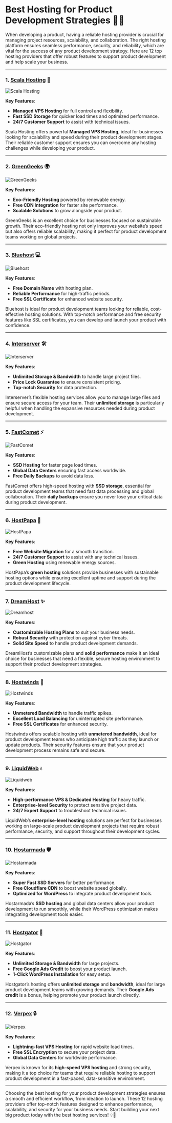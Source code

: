# Best Hosting for Product Development Strategies 🚀💡

When developing a product, having a reliable hosting provider is crucial for managing project resources, scalability, and collaboration. The right hosting platform ensures seamless performance, security, and reliability, which are vital for the success of any product development strategy. Here are 12 top hosting providers that offer robust features to support product development and help scale your business.

---

### 1. [**Scala Hosting**](https://snipitx.com/scala-jy) 🌟

![Scala Hosting](https://i.imgur.com/uJ5JIK3.png "Scala Web Hosting")

**Key Features**:
- **Managed VPS Hosting** for full control and flexibility.
- **Fast SSD Storage** for quicker load times and optimized performance.
- **24/7 Customer Support** to assist with technical issues.

Scala Hosting offers powerful **Managed VPS Hosting**, ideal for businesses looking for scalability and speed during their product development stages. Their reliable customer support ensures you can overcome any hosting challenges while developing your product.

---

### 2. [**GreenGeeks**](https://snipitx.com/greengeeks-jy) 🌍

![GreenGeeks](https://i.imgur.com/eEwuntu.jpg "GreenGeeks Hosting")

**Key Features**:
- **Eco-Friendly Hosting** powered by renewable energy.
- **Free CDN Integration** for faster site performance.
- **Scalable Solutions** to grow alongside your product.

GreenGeeks is an excellent choice for businesses focused on sustainable growth. Their eco-friendly hosting not only improves your website’s speed but also offers reliable scalability, making it perfect for product development teams working on global projects.

---

### 3. [**Bluehost**](https://snipitx.com/bluehost-jy) 💻

![Bluehost](https://i.imgur.com/PasFF9E.jpeg "Bluehost Hosting")

**Key Features**:
- **Free Domain Name** with hosting plan.
- **Reliable Performance** for high-traffic periods.
- **Free SSL Certificate** for enhanced website security.

Bluehost is ideal for product development teams looking for reliable, cost-effective hosting solutions. With top-notch performance and free security features like SSL certificates, you can develop and launch your product with confidence.

---

### 4. [**Interserver**](https://snipitx.com/interserver-jy) 🛠️

![Interserver](https://i.imgur.com/OM5dOEW.jpeg "Interserver Hosting")

**Key Features**:
- **Unlimited Storage & Bandwidth** to handle large project files.
- **Price Lock Guarantee** to ensure consistent pricing.
- **Top-notch Security** for data protection.

Interserver’s flexible hosting services allow you to manage large files and ensure secure access for your team. Their **unlimited storage** is particularly helpful when handling the expansive resources needed during product development.

---

### 5. [**FastComet**](https://snipitx.com/fastcomet-jy) ⚡

![FastComet](https://i.imgur.com/7qgXuWp.png "FastComet Hosting")

**Key Features**:
- **SSD Hosting** for faster page load times.
- **Global Data Centers** ensuring fast access worldwide.
- **Free Daily Backups** to avoid data loss.

FastComet offers high-speed hosting with **SSD storage**, essential for product development teams that need fast data processing and global collaboration. Their **daily backups** ensure you never lose your critical data during product development.

---

### 6. [**HostPapa**](https://snipitx.com/hostpapa-jy) 🌱

![HostPapa](https://i.imgur.com/ouDTkvl.jpeg "HostPapa Hosting")

**Key Features**:
- **Free Website Migration** for a smooth transition.
- **24/7 Customer Support** to assist with any technical issues.
- **Green Hosting** using renewable energy sources.

HostPapa’s **green hosting** solutions provide businesses with sustainable hosting options while ensuring excellent uptime and support during the product development lifecycle.

---

### 7. [**DreamHost**](https://snipitx.com/dreamhost-jy) ✨

![Dreamhost](https://i.imgur.com/rXIg8ip.jpeg "Dreamhost Hosting")

**Key Features**:
- **Customizable Hosting Plans** to suit your business needs.
- **Robust Security** with protection against cyber threats.
- **Solid Site Speed** to handle product development demands.

DreamHost’s customizable plans and **solid performance** make it an ideal choice for businesses that need a flexible, secure hosting environment to support their product development strategies.

---

### 8. [**Hostwinds**](https://snipitx.com/hostwinds-jy) 💨

![Hostwinds](https://i.imgur.com/53aSNXx.jpeg "Hostwinds Hosting")

**Key Features**:
- **Unmetered Bandwidth** to handle traffic spikes.
- **Excellent Load Balancing** for uninterrupted site performance.
- **Free SSL Certificates** for enhanced security.

Hostwinds offers scalable hosting with **unmetered bandwidth**, ideal for product development teams who anticipate high traffic as they launch or update products. Their security features ensure that your product development process remains safe and secure.

---

### 9. [**LiquidWeb**](https://snipitx.com/liquidweb-jy) 💧

![Liquidweb](https://i.imgur.com/4IvT9SC.jpeg "Liquidweb Hosting")

**Key Features**:
- **High-performance VPS & Dedicated Hosting** for heavy traffic.
- **Enterprise-level Security** to protect sensitive project data.
- **24/7 Expert Support** to troubleshoot technical issues.

LiquidWeb’s **enterprise-level hosting** solutions are perfect for businesses working on large-scale product development projects that require robust performance, security, and support throughout their development cycles.

---

### 10. [**Hostarmada**](https://snipitx.com/hostarmada-jy) 🛡️

![Hostarmada](https://i.imgur.com/KFbdf3o.jpeg "Hostarmada Hosting")

**Key Features**:
- **Super Fast SSD Servers** for better performance.
- **Free Cloudflare CDN** to boost website speed globally.
- **Optimized for WordPress** to integrate product development tools.

Hostarmada’s **SSD hosting** and global data centers allow your product development to run smoothly, while their WordPress optimization makes integrating development tools easier.

---

### 11. [**Hostgator**](https://snipitx.com/hostgator-jy) 🐊

![Hostgator](https://i.imgur.com/BcVkH57.jpeg "Hostgator Hosting")

**Key Features**:
- **Unlimited Storage & Bandwidth** for large projects.
- **Free Google Ads Credit** to boost your product launch.
- **1-Click WordPress Installation** for easy setup.

Hostgator’s hosting offers **unlimited storage** and **bandwidth**, ideal for large product development teams with growing demands. Their **Google Ads credit** is a bonus, helping promote your product launch directly.

---

### 12. [**Verpex**](https://snipitx.com/verpex-jy) 🔒

![Verpex](https://i.imgur.com/6x5LhiS.jpeg "Verpex Hosting")

**Key Features**:
- **Lightning-fast VPS Hosting** for rapid website load times.
- **Free SSL Encryption** to secure your project data.
- **Global Data Centers** for worldwide performance.

Verpex is known for its **high-speed VPS hosting** and strong security, making it a top choice for teams that require reliable hosting to support product development in a fast-paced, data-sensitive environment.

---

Choosing the best hosting for your product development strategies ensures a smooth and efficient workflow, from ideation to launch. These 12 hosting providers offer top-notch features designed to enhance performance, scalability, and security for your business needs. Start building your next big product today with the best hosting services! 💡🚀
